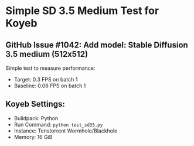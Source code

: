 # Simple SD 3.5 Medium Test for Koyeb

## GitHub Issue #1042: Add model: Stable Diffusion 3.5 medium (512x512)

Simple test to measure performance:
- Target: 0.3 FPS on batch 1
- Baseline: 0.06 FPS on batch 1

## Koyeb Settings:
- Buildpack: Python
- Run Command: `python test_sd35.py`
- Instance: Tenstorrent Wormhole/Blackhole
- Memory: 16 GiB
